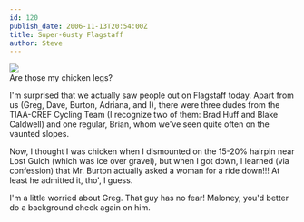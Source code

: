 ```yaml
---
id: 120
publish_date: 2006-11-13T20:54:00Z
title: Super-Gusty Flagstaff
author: Steve
---
```

![](http://www.flagstafffrenzy.org/wp-content/uploads/2006/11/bikeridedesert.gif)  
Are those my chicken legs?

I'm surprised that we actually saw people out on Flagstaff today. Apart from us (Greg, Dave, Burton, Adriana, and I), there were three dudes from the TIAA-CREF Cycling Team (I recognize two of them: Brad Huff and Blake Caldwell) and one regular, Brian, whom we've seen quite often on the vaunted slopes.

Now, I thought I was chicken when I dismounted on the 15-20% hairpin near Lost Gulch (which was ice over gravel), but when I got down, I learned (via confession) that Mr. Burton actually asked a woman for a ride down!!! At least he admitted it, tho', I guess.

I'm a little worried about Greg. That guy has no fear! Maloney, you'd better do a background check again on him.